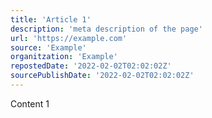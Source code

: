 ```yaml
---
title: 'Article 1'
description: 'meta description of the page'
url: 'https://example.com'
source: 'Example'
organitzation: 'Example'
repostedDate: '2022-02-02T02:02:02Z'
sourcePublishDate: '2022-02-02T02:02:02Z'
---
```

Content 1
